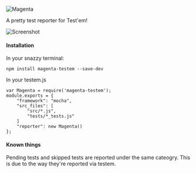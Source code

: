 ![Magenta](https://cloud.githubusercontent.com/assets/1455979/19179661/c962f6cc-8c14-11e6-9e0d-1b875fa5173c.png)

A pretty test reporter for Test'em!

![Screenshot](https://cloud.githubusercontent.com/assets/1455979/19179674/016d3c58-8c15-11e6-9cc9-dfbe368fcd37.png)

#### Installation
In your snazzy terminal:
```
npm install magenta-testem --save-dev
```

In your testem.js
```
var Magenta = require('magenta-testem');
module.exports = {
    "framework": "mocha",
    "src_files": [
        "src/*.js",
        "tests/*_tests.js"
    ]
    "reporter": new Magenta()
};
```

#### Known things
Pending tests and skipped tests are reported under the same cateogry. This is due to the way they're reported via testem.
